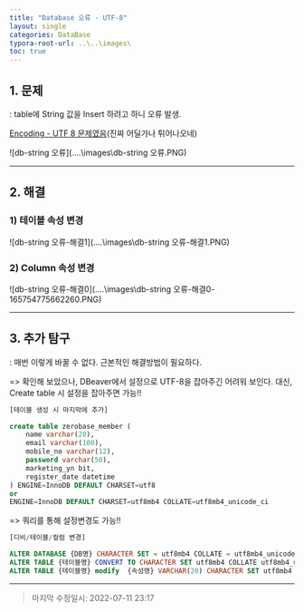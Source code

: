 ```yaml
---
title: "Database 오류 - UTF-8"
layout: single
categories: DataBase
typora-root-url: ..\..\images\
toc: true
---
```


## 1. 문제

: table에 String 값을 Insert 하려고 하니 오류 발생. 

<u>Encoding - UTF 8 문제였음</u>(진짜 어딜가나 튀어나오네)

![db-string 오류](..\..\images\db-string 오류.PNG)

------

## 2. 해결

### 1) 테이블 속성 변경

![db-string 오류-해결1](..\..\images\db-string 오류-해결1.PNG)

### 2) Column 속성 변경

![db-string 오류-해결0](..\..\images\db-string 오류-해결0-165754775662260.PNG)

------



## 3. 추가 탐구

: 매번 이렇게 바꿀 수 없다. 근본적인 해결방법이 필요하다.

=> 확인해 보았으나, DBeaver에서 설정으로 UTF-8을 잡아주긴 어려워 보인다. 대신, Create table 시 설정을 잡아주면 가능!!

```sql
[테이블 생성 시 마지막에 추가]

create table zerobase_member (
    name varchar(20),
    email varchar(100),
    mobile_no varchar(12),
    password varchar(50),
    marketing_yn bit,
    register_date datetime
) ENGINE=InnoDB DEFAULT CHARSET=utf8
or
ENGINE=InnoDB DEFAULT CHARSET=utf8mb4 COLLATE=utf8mb4_unicode_ci
```

=> 쿼리를 통해 설정변경도 가능!!

```sql
[디비/테이블/컬럼 변경]

ALTER DATABASE {DB명} CHARACTER SET = utf8mb4 COLLATE = utf8mb4_unicode_ci;
ALTER TABLE {테이블명} CONVERT TO CHARACTER SET utf8mb4 COLLATE utf8mb4_unicode_ci;
ALTER TABLE {테이블명} modify  {속성명} VARCHAR(20) CHARACTER SET utf8mb4 COLLATE utf8mb4_unicode_ci;
```

------

> 마지막 수정일시: 2022-07-11 23:17